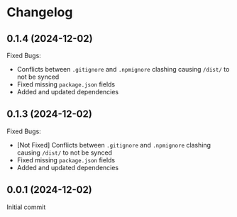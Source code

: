 # Changelog
## 0.1.4 (2024-12-02)
Fixed Bugs:
- Conflicts between `.gitignore` and `.npmignore` clashing causing `/dist/` to not be synced
- Fixed missing `package.json` fields
- Added and updated dependencies

## 0.1.3 (2024-12-02)
Fixed Bugs:
- [Not Fixed] Conflicts between `.gitignore` and `.npmignore` clashing causing `/dist/` to not be synced
- Fixed missing `package.json` fields
- Added and updated dependencies

## 0.0.1 (2024-12-02)
Initial commit